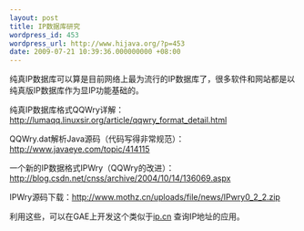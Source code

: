 ```yaml
---
layout: post
title: IP数据库研究
wordpress_id: 453
wordpress_url: http://www.hijava.org/?p=453
date: 2009-07-21 10:39:36.000000000 +08:00
---
```

纯真IP数据库可以算是目前网络上最为流行的IP数据库了，很多软件和网站都是以纯真版IP数据库作为显IP功能基础的。

纯真IP数据库格式QQWry详解：<a href="http://lumaqq.linuxsir.org/article/qqwry_format_detail.html">http://lumaqq.linuxsir.org/article/qqwry_format_detail.html</a>

QQWry.dat解析Java源码（代码写得非常规范）：<a href="http://www.javaeye.com/topic/414115" target="_blank">http://www.javaeye.com/topic/414115</a>

一个新的IP数据格式IPWry（QQWry的改进）：<a href="http://blog.csdn.net/cnss/archive/2004/10/14/136069.aspx" target="_blank">http://blog.csdn.net/cnss/archive/2004/10/14/136069.aspx</a>

IPWry源码下载：<a href="http://www.mothz.cn/uploads/file/news/IPwry0_2_2.zip" target="_blank">http://www.mothz.cn/uploads/file/news/IPwry0_2_2.zip</a>

利用这些，可以在GAE上开发这个类似于<a href="http://www.ip.cn" target="_blank">ip.cn</a> 查询IP地址的应用。
